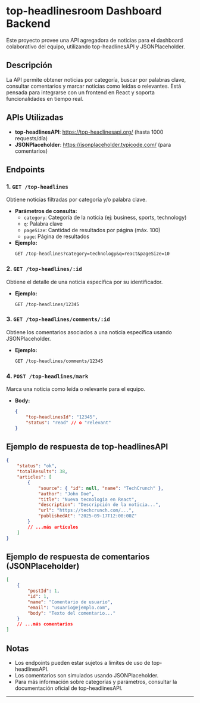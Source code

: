 # top-headlinesroom Dashboard Backend

Este proyecto provee una API agregadora de noticias para el dashboard colaborativo del equipo, utilizando top-headlinesAPI y JSONPlaceholder.

## Descripción

La API permite obtener noticias por categoría, buscar por palabras clave, consultar comentarios y marcar noticias como leídas o relevantes. Está pensada para integrarse con un frontend en React y soporta funcionalidades en tiempo real.

## APIs Utilizadas
- **top-headlinesAPI**: https://top-headlinesapi.org/ (hasta 1000 requests/día)
- **JSONPlaceholder**: https://jsonplaceholder.typicode.com/ (para comentarios)

## Endpoints

### 1. `GET /top-headlines`
Obtiene noticias filtradas por categoría y/o palabra clave.
- **Parámetros de consulta:**
	- `category`: Categoría de la noticia (ej: business, sports, technology)
	- `q`: Palabra clave
	- `pageSize`: Cantidad de resultados por página (máx. 100)
	- `page`: Página de resultados
- **Ejemplo:**
	```http
	GET /top-headlines?category=technology&q=react&pageSize=10
	```

### 2. `GET /top-headlines/:id`
Obtiene el detalle de una noticia específica por su identificador.
- **Ejemplo:**
	```http
	GET /top-headlines/12345
	```

### 3. `GET /top-headlines/comments/:id`
Obtiene los comentarios asociados a una noticia específica usando JSONPlaceholder.
- **Ejemplo:**
	```http
	GET /top-headlines/comments/12345
	```

### 4. `POST /top-headlines/mark`
Marca una noticia como leída o relevante para el equipo.
- **Body:**
	```json
	{
		"top-headlinesId": "12345",
		"status": "read" // o "relevant"
	}
	```

## Ejemplo de respuesta de top-headlinesAPI
```json
{
	"status": "ok",
	"totalResults": 38,
	"articles": [
		{
			"source": { "id": null, "name": "TechCrunch" },
			"author": "John Doe",
			"title": "Nueva tecnología en React",
			"description": "Descripción de la noticia...",
			"url": "https://techcrunch.com/...",
			"publishedAt": "2025-09-17T12:00:00Z"
		}
		// ...más artículos
	]
}
```

## Ejemplo de respuesta de comentarios (JSONPlaceholder)
```json
[
	{
		"postId": 1,
		"id": 1,
		"name": "Comentario de usuario",
		"email": "usuario@ejemplo.com",
		"body": "Texto del comentario..."
	}
	// ...más comentarios
]
```

## Notas
- Los endpoints pueden estar sujetos a límites de uso de top-headlinesAPI.
- Los comentarios son simulados usando JSONPlaceholder.
- Para más información sobre categorías y parámetros, consultar la documentación oficial de top-headlinesAPI.

---
